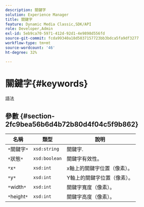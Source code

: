 ```yaml
---
description: 關鍵字
solution: Experience Manager
title: 關鍵字
feature: Dynamic Media Classic,SDK/API
role: Developer,Admin
exl-id: 5eb9ca70-5971-412d-92d1-4e9898d556fd
source-git-commit: fcda99340a18d5037157723bb3bdca5fa9df3277
workflow-type: tm+mt
source-wordcount: '46'
ht-degree: 32%

---
```


# 關鍵字{#keywords}

語法

## 參數 {#section-2fc9bea56b6d4b72b80d4f04c5f9b862}

| 名稱 | 類型 | 說明 |
|---|---|---|
| `*`關鍵字`*` | `xsd:string` | 關鍵字. |
| `*`狀態`*` | `xsd:boolean` | 關鍵字有效性。 |
| `*`x`*` | `xsd:int` | x軸上的關鍵字位置（像素）。 |
| `*`y`*` | `xsd:int` | Y軸上的關鍵字位置（像素）。 |
| `*`width`*` | `xsd:int` | 關鍵字寬度（像素）。 |
| `*`height`*` | `xsd:int` | 關鍵字高度（像素）。 |
